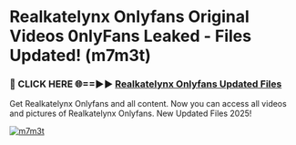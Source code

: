 # Realkatelynx Onlyfans Original Videos 0nlyFans Leaked - Files Updated! (m7m3t)

<h3>🔴 CLICK HERE 🌐==►► <a href="https://tinyurl.com/2jnfzry5" rel="nofollow">Realkatelynx Onlyfans Updated Files</a></h3>

Get Realkatelynx Onlyfans and all content. Now you can access all videos and pictures of Realkatelynx Onlyfans. New Updated Files 2025!

[![m7m3t](https://i.imgur.com/GyGTBgg.gif)](https://tinyurl.com/2jnfzry5)
